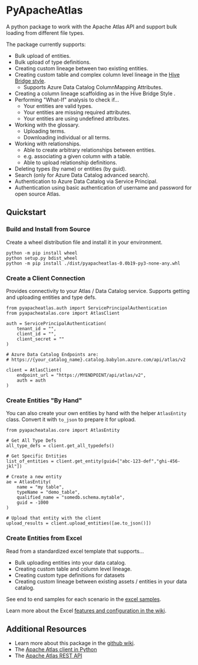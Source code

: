 # PyApacheAtlas

A python package to work with the Apache Atlas API and support bulk loading from different file types.

The package currently supports:
* Bulk upload of entities.
* Bulk upload of type definitions.
* Creating custom lineage between two existing entities.
* Creating custom table and complex column level lineage in the [Hive Bridge style](https://atlas.apache.org/0.8.3/Bridge-Hive.html).
  * Supports Azure Data Catalog ColumnMapping Attributes.
* Creating a column lineage scaffolding as in the Hive Bridge Style .
* Performing "What-If" analysis to check if...
   * Your entities are valid types.
   * Your entities are missing required attributes.
   * Your entities are using undefined attributes.
* Working with the glossary.
  * Uploading terms.
  * Downloading individual or all terms.
* Working with relationships.
  * Able to create arbitrary relationships between entities.
  * e.g. associating a given column with a table.
  * Able to upload relationship definitions.
* Deleting types (by name) or entities (by guid).
* Search (only for Azure Data Catalog advanced search).
* Authentication to Azure Data Catalog via Service Principal.
* Authentication using basic authentication of username and password for open source Atlas.

## Quickstart

### Build and Install from Source

Create a wheel distribution file and install it in your environment.

```
python -m pip install wheel
python setup.py bdist_wheel
python -m pip install ./dist/pyapacheatlas-0.0b19-py3-none-any.whl
```

### Create a Client Connection

Provides connectivity to your Atlas / Data Catalog service. 
Supports getting and uploading entities and type defs.

```
from pyapacheatlas.auth import ServicePrincipalAuthentication
from pyapacheatalas.core import AtlasClient

auth = ServicePrincipalAuthentication(
    tenant_id = "", 
    client_id = "", 
    client_secret = ""
)

# Azure Data Catalog Endpoints are:
# https://{your_catalog_name}.catalog.babylon.azure.com/api/atlas/v2

client = AtlasClient(
    endpoint_url = "https://MYENDPOINT/api/atlas/v2",
    auth = auth
)
```

### Create Entities "By Hand"

You can also create your own entities by hand with the helper `AtlasEntity` class.  Convert it with `to_json` to prepare it for upload.

```
from pyapacheatalas.core import AtlasEntity

# Get All Type Defs
all_type_defs = client.get_all_typedefs()

# Get Specific Entities
list_of_entities = client.get_entity(guid=["abc-123-def","ghi-456-jkl"])

# Create a new entity
ae = AtlasEntity(
    name = "my table", 
    typeName = "demo_table", 
    qualified_name = "somedb.schema.mytable",
    guid = -1000
)

# Upload that entity with the client
upload_results = client.upload_entities([ae.to_json()])
```

### Create Entities from Excel

Read from a standardized excel template that supports...

* Bulk uploading entities into your data catalog.
* Creating custom table and column level lineage.
* Creating custom type definitions for datasets
* Creating custom lineage between existing assets / entities in your data catalog.

See end to end samples for each scenario in the [excel samples](./samples/excel/README.md).

Learn more about the Excel [features and configuration in the wiki](https://github.com/wjohnson/pyapacheatlas/wiki/Excel-Template-and-Configuration).

## Additional Resources

* Learn more about this package in the [github wiki](https://github.com/wjohnson/pyapacheatlas/wiki/Excel-Template-and-Configuration).
* The [Apache Atlas client in Python](https://pypi.org/project/pyatlasclient/)
* The [Apache Atlas REST API](http://atlas.apache.org/api/v2/)
